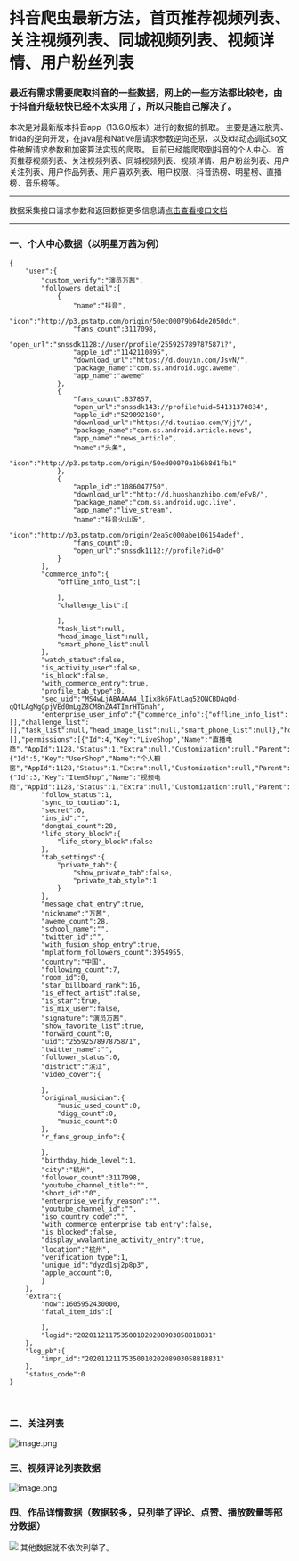 # 抖音爬虫最新方法，首页推荐视频列表、关注视频列表、同城视频列表、视频详情、用户粉丝列表




### 最近有需求需要爬取抖音的一些数据，网上的一些方法都比较老，由于抖音升级较快已经不太实用了，所以只能自己解决了。
本次是对最新版本抖音app（13.6.0版本）进行的数据的抓取。
主要是通过脱壳、frida的逆向开发，在java层和Native层请求参数逆向还原，以及ida动态调试so文件破解请求参数和加密算法实现的爬取。
目前已经能爬取到抖音的个人中心、首页推荐视频列表、关注视频列表、同城视频列表、视频详情、用户粉丝列表、用户关注列表、用户作品列表、用户喜欢列表、用户权限、抖音热榜、明星榜、直播榜、音乐榜等。

___________________
数据采集接口请求参数和返回数据更多信息请[点击查看接口文档](https://docs.qq.com/doc/DU3RKUFVFdVhQbXlR)
___________________

### 一、个人中心数据（以明星万茜为例）
```
{
    "user":{
        "custom_verify":"演员万茜",
        "followers_detail":[
            {
                "name":"抖音",
                "icon":"http://p3.pstatp.com/origin/50ec00079b64de2050dc",
                "fans_count":3117098,
                "open_url":"snssdk1128://user/profile/2559257897875871?",
                "apple_id":"1142110895",
                "download_url":"https://d.douyin.com/JsvN/",
                "package_name":"com.ss.android.ugc.aweme",
                "app_name":"aweme"
            },
            {
                "fans_count":837857,
                "open_url":"snssdk143://profile?uid=54131370834",
                "apple_id":"529092160",
                "download_url":"https://d.toutiao.com/YjjY/",
                "package_name":"com.ss.android.article.news",
                "app_name":"news_article",
                "name":"头条",
                "icon":"http://p3.pstatp.com/origin/50ed00079a1b6b8d1fb1"
            },
            {
                "apple_id":"1086047750",
                "download_url":"http://d.huoshanzhibo.com/eFvB/",
                "package_name":"com.ss.android.ugc.live",
                "app_name":"live_stream",
                "name":"抖音火山版",
                "icon":"http://p3.pstatp.com/origin/2ea5c000abe106154adef",
                "fans_count":0,
                "open_url":"snssdk1112://profile?id=0"
            }
        ],
        "commerce_info":{
            "offline_info_list":[
 
            ],
            "challenge_list":[
 
            ],
            "task_list":null,
            "head_image_list":null,
            "smart_phone_list":null
        },
        "watch_status":false,
        "is_activity_user":false,
        "is_block":false,
        "with_commerce_entry":true,
        "profile_tab_type":0,
        "sec_uid":"MS4wLjABAAAA4_lIixBk6FAtLaq52ONCBDAqOd-qQtLAgMgGpjVEd0mLgZ8CM8nZA4TImrHTGnah",
        "enterprise_user_info":"{"commerce_info":{"offline_info_list":[],"challenge_list":[],"task_list":null,"head_image_list":null,"smart_phone_list":null},"homepage_bottom_toast":[],"permissions":[{"Id":4,"Key":"LiveShop","Name":"直播电商","AppId":1128,"Status":1,"Extra":null,"Customization":null,"Parent":0,"Actions":null},{"Id":5,"Key":"UserShop","Name":"个人橱窗","AppId":1128,"Status":1,"Extra":null,"Customization":null,"Parent":0,"Actions":null},{"Id":3,"Key":"ItemShop","Name":"视频电商","AppId":1128,"Status":1,"Extra":null,"Customization":null,"Parent":0,"Actions":null}]}",
        "follow_status":1,
        "sync_to_toutiao":1,
        "secret":0,
        "ins_id":"",
        "dongtai_count":28,
        "life_story_block":{
            "life_story_block":false
        },
        "tab_settings":{
            "private_tab":{
                "show_private_tab":false,
                "private_tab_style":1
            }
        },
        "message_chat_entry":true,
        "nickname":"万茜",
        "aweme_count":28,
        "school_name":"",
        "twitter_id":"",
        "with_fusion_shop_entry":true,
        "mplatform_followers_count":3954955,
        "country":"中国",
        "following_count":7,
        "room_id":0,
        "star_billboard_rank":16,
        "is_effect_artist":false,
        "is_star":true,
        "is_mix_user":false,
        "signature":"演员万茜",
        "show_favorite_list":true,
        "forward_count":0,
        "uid":"2559257897875871",
        "twitter_name":"",
        "follower_status":0,
        "district":"滨江",
        "video_cover":{
 
        },
        "original_musician":{
            "music_used_count":0,
            "digg_count":0,
            "music_count":0
        },
        "r_fans_group_info":{
 
        },
        "birthday_hide_level":1,
        "city":"杭州",
        "follower_count":3117098,
        "youtube_channel_title":"",
        "short_id":"0",
        "enterprise_verify_reason":"",
        "youtube_channel_id":"",
        "iso_country_code":"",
        "with_commerce_enterprise_tab_entry":false,
        "is_blocked":false,
        "display_wvalantine_activity_entry":true,
        "location":"杭州",
        "verification_type":1,
        "unique_id":"dyzd1sj2p8p3",
        "apple_account":0,
        }
    },
    "extra":{
        "now":1605952430000,
        "fatal_item_ids":[
 
        ],
        "logid":"2020112117535001020208903058B1B831"
    },
    "log_pb":{
        "impr_id":"2020112117535001020208903058B1B831"
    },
    "status_code":0
}
```
 

### 二、关注列表

![image.png](https://cdn.nlark.com/yuque/0/2020/png/97322/1606784450273-64eb09e3-89dd-43fe-ab85-77b8d26dbc57.png#align=left&display=inline&height=499&name=image.png&originHeight=998&originWidth=2858&size=1214293&status=done&style=none&width=1429)


### 三、视频评论列表数据

![image.png](https://cdn.nlark.com/yuque/0/2020/png/97322/1606784468633-03da192b-423a-4735-8d7c-5ae78dd13502.png#align=left&display=inline&height=766&name=image.png&originHeight=1532&originWidth=1914&size=1256610&status=done&style=none&width=957)


### 四、作品详情数据（数据较多，只列举了评论、点赞、播放数量等部分数据）

![](https://cdn.nlark.com/yuque/0/2020/png/97322/1606784405018-6b4b445e-cd12-4dba-b95b-e167a40bc352.png#align=left&display=inline&height=52&originHeight=92&originWidth=1842&size=0&status=done&style=none&width=1051)
其他数据就不依次列举了。


